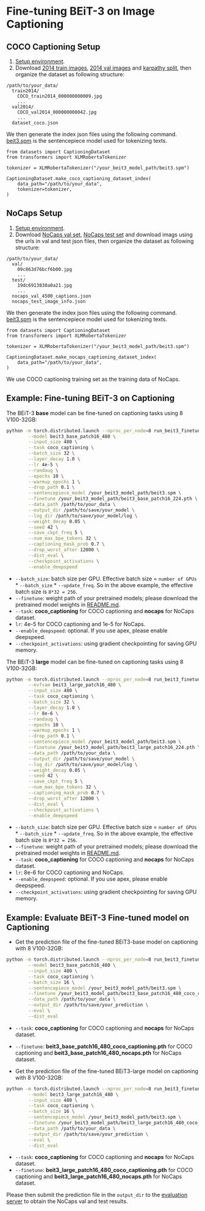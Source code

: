 # Fine-tuning BEiT-3 on Image Captioning

## COCO Captioning Setup

1. [Setup environment](../README.md#setup).
2. Download [2014 train images](http://images.cocodataset.org/zips/train2014.zip), [2014 val images](http://images.cocodataset.org/zips/val2014.zip) and [karpathy split](https://cs.stanford.edu/people/karpathy/deepimagesent/caption_datasets.zip), then organize the dataset as following structure:

```
/path/to/your_data/
  train2014/            
    COCO_train2014_000000000009.jpg                
    ...
  val2014/              
    COCO_val2014_000000000042.jpg
    ...       
  dataset_coco.json
```

We then generate the index json files using the following command. [beit3.spm](https://github.com/addf400/files/releases/download/beit3/beit3.spm) is the sentencepiece model used for tokenizing texts.
```
from datasets import CaptioningDataset
from transformers import XLMRobertaTokenizer

tokenizer = XLMRobertaTokenizer("/your_beit3_model_path/beit3.spm")

CaptioningDataset.make_coco_captioning_dataset_index(
    data_path="/path/to/your_data",
    tokenizer=tokenizer,
)
```


## NoCaps Setup

1. [Setup environment](README.md#setup).
2. Download [NoCaps val set](https://nocaps.s3.amazonaws.com/nocaps_val_4500_captions.json), [NoCaps test set](https://s3.amazonaws.com/nocaps/nocaps_test_image_info.json) and download imags using the urls in val and test json files, then organize the dataset as following structure:

```
/path/to/your_data/
  val/            
    09c863d76bcf6b00.jpg                
    ...
  test/              
    19dc6913830a0a21.jpg
    ...       
  nocaps_val_4500_captions.json
  nocaps_test_image_info.json
```

We then generate the index json files using the following command. [beit3.spm](https://github.com/addf400/files/releases/download/beit3/beit3.spm) is the sentencepiece model used for tokenizing texts.
```
from datasets import CaptioningDataset
from transformers import XLMRobertaTokenizer

tokenizer = XLMRobertaTokenizer("/your_beit3_model_path/beit3.spm")

CaptioningDataset.make_nocaps_captioning_dataset_index(
    data_path="/path/to/your_data",
)
```
We use COCO captioning training set as the training data of NoCaps.


## Example: Fine-tuning BEiT-3 on Captioning

The BEiT-3 **base** model can be fine-tuned on captioning tasks using 8 V100-32GB:

```bash       
python -m torch.distributed.launch --nproc_per_node=8 run_beit3_finetuning.py \
        --model beit3_base_patch16_480 \
        --input_size 480 \
        --task coco_captioning \
        --batch_size 32 \
        --layer_decay 1.0 \
        --lr 4e-5 \
        --randaug \
        --epochs 10 \
        --warmup_epochs 1 \
        --drop_path 0.1 \
        --sentencepiece_model /your_beit3_model_path/beit3.spm \
        --finetune /your_beit3_model_path/beit3_base_patch16_224.pth \
        --data_path /path/to/your_data \
        --output_dir /path/to/save/your_model \
        --log_dir /path/to/save/your_model/log \
        --weight_decay 0.05 \
        --seed 42 \
        --save_ckpt_freq 5 \
        --num_max_bpe_tokens 32 \
        --captioning_mask_prob 0.7 \
        --drop_worst_after 12000 \
        --dist_eval \
        --checkpoint_activations \
        --enable_deepspeed
```
- `--batch_size`: batch size per GPU. Effective batch size = `number of GPUs` * `--batch_size` * `--update_freq`. So in the above example, the effective batch size is `8*32 = 256`.
- `--finetune`: weight path of your pretrained models; please download the pretrained model weights in [README.md](../README.md#pretrained-models).
- `--task`: **coco_captioning** for COCO captioning and **nocaps** for NoCaps dataset.
- `lr`: 4e-5 for COCO captioning and 1e-5 for NoCaps.
- `--enable_deepspeed`: optional. If you use apex, please enable deepspeed.
- `--checkpoint_activations`: using gradient checkpointing for saving GPU memory.


The BEiT-3 **large** model can be fine-tuned on captioning tasks using 8 V100-32GB:

```bash
python -m torch.distributed.launch --nproc_per_node=8 run_beit3_finetuning.py \
        --evfsam beit3_large_patch16_480 \
        --input_size 480 \
        --task coco_captioning \
        --batch_size 32 \
        --layer_decay 1.0 \
        --lr 8e-6 \
        --randaug \
        --epochs 10 \
        --warmup_epochs 1 \
        --drop_path 0.1 \
        --sentencepiece_model /your_beit3_model_path/beit3.spm \
        --finetune /your_beit3_model_path/beit3_large_patch16_224.pth \
        --data_path /path/to/your_data \
        --output_dir /path/to/save/your_model \
        --log_dir /path/to/save/your_model/log \
        --weight_decay 0.05 \
        --seed 42 \
        --save_ckpt_freq 5 \
        --num_max_bpe_tokens 32 \
        --captioning_mask_prob 0.7 \
        --drop_worst_after 12000 \
        --dist_eval \
        --checkpoint_activations \
        --enable_deepspeed
```
- `--batch_size`: batch size per GPU. Effective batch size = `number of GPUs` * `--batch_size` * `--update_freq`. So in the above example, the effective batch size is `8*32 = 256`.
- `--finetune`: weight path of your pretrained models; please download the pretrained model weights in [README.md](../README.md#pretrained-models).
- `--task`: **coco_captioning** for COCO captioning and **nocaps** for NoCaps dataset.
- `lr`: 8e-6 for COCO captioning and NoCaps.
- `--enable_deepspeed`: optional. If you use apex, please enable deepspeed.
- `--checkpoint_activations`: using gradient checkpointing for saving GPU memory.


## Example: Evaluate BEiT-3 Fine-tuned model on Captioning

- Get the prediction file of the fine-tuned BEiT3-base model on captioning with 8 V100-32GB:
```bash       
python -m torch.distributed.launch --nproc_per_node=8 run_beit3_finetuning.py \
        --model beit3_base_patch16_480 \
        --input_size 480 \
        --task coco_captioning \
        --batch_size 16 \
        --sentencepiece_model /your_beit3_model_path/beit3.spm \
        --finetune /your_beit3_model_path/beit3_base_patch16_480_coco_captioning.pth \
        --data_path /path/to/your_data \
        --output_dir /path/to/save/your_prediction \
        --eval \
        --dist_eval
```
- `--task`: **coco_captioning** for COCO captioning and **nocaps** for NoCaps dataset.
- `--finetune`: **beit3_base_patch16_480_coco_captioning.pth** for COCO captioning and **beit3_base_patch16_480_nocaps.pth** for NoCaps dataset.

- Get the prediction file of the fine-tuned BEiT3-large model on captioning with 8 V100-32GB:
```bash       
python -m torch.distributed.launch --nproc_per_node=8 run_beit3_finetuning.py \
        --model beit3_large_patch16_480 \
        --input_size 480 \
        --task coco_captioning \
        --batch_size 16 \
        --sentencepiece_model /your_beit3_model_path/beit3.spm \
        --finetune /your_beit3_model_path/beit3_large_patch16_480_coco_captioning.pth \
        --data_path /path/to/your_data \
        --output_dir /path/to/save/your_prediction \
        --eval \
        --dist_eval
```
- `--task`: **coco_captioning** for COCO captioning and **nocaps** for NoCaps dataset.
- `--finetune`: **beit3_large_patch16_480_coco_captioning.pth** for COCO captioning and **beit3_large_patch16_480_nocaps.pth** for NoCaps dataset.

Please then submit the prediction file in the `output_dir` to the [evaluation server](https://eval.ai/web/challenges/challenge-page/355/overview) to obtain the NoCaps val and test results.
